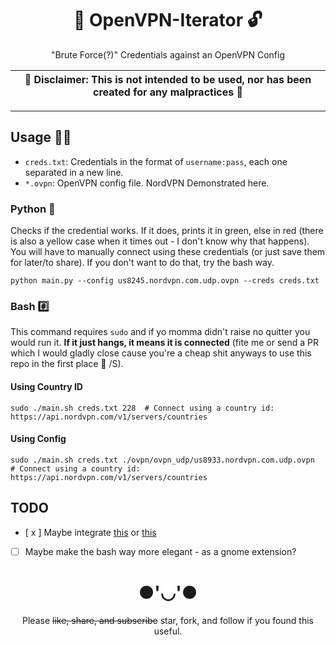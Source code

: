 <div align="center">

# 🔐 OpenVPN-Iterator 🔓

"Brute Force(?)" Credentials against an OpenVPN Config

| **🚧 Disclaimer: This is not intended to be used, nor has been created for any malpractices 🚧** |
|:------------------------------------------------------------------------------------------------:|

---

</div>

## Usage 👨‍💻

- `creds.txt`: Credentials in the format of `username:pass`, each one separated in a new line.
- `*.ovpn`: OpenVPN config file. NordVPN Demonstrated here.

### Python 🐍

Checks if the credential works. If it does, prints it in green, else in red (there is also a yellow case when it times
out - I don't know why that happens). You will have to manually connect using these credentials (or just save them for
later/to share). If you don't want to do that, try the bash way.

```shell
python main.py --config us8245.nordvpn.com.udp.ovpn --creds creds.txt
```

### Bash #️⃣

This command requires `sudo` and if yo momma didn't raise no quitter you would run it. **If it just hangs, it means it
is connected** (fite me or send a PR which I would gladly close cause you're a cheap shit anyways to use this repo in
the first place 💩 /S).

#### Using Country ID

```shell
sudo ./main.sh creds.txt 228  # Connect using a country id: https://api.nordvpn.com/v1/servers/countries
```

#### Using Config

```shell
sudo ./main.sh creds.txt ./ovpn/ovpn_udp/us8933.nordvpn.com.udp.ovpn  # Connect using a country id: https://api.nordvpn.com/v1/servers/countries
```

## TODO

- [ x ] Maybe integrate [this](https://github.com/mrzool/nordvpn-server-find)
  or [this](https://sleeplessbeastie.eu/2019/02/18/how-to-use-public-nordvpn-api)
- [ ] Maybe make the bash way more elegant - as a gnome extension?

<div align="center">

# ●'◡'●

Please ~~like, share, and subscribe~~ star, fork, and follow if you found this useful.

</div>